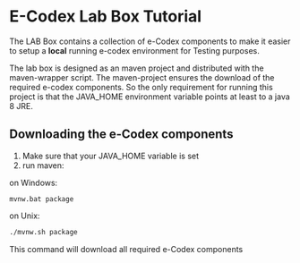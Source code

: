 # E-Codex Lab Box Tutorial

The LAB Box contains a collection of e-Codex components to make it easier to 
setup a **local** running e-codex environment for Testing purposes. 

The lab box is designed as an maven project and distributed with the 
maven-wrapper script. The maven-project ensures the download of the
required e-codex components. So the only requirement for running this project
is that the JAVA_HOME environment variable points at least to a java 8 JRE.

## Downloading the e-Codex components

1. Make sure that your JAVA_HOME variable is set
2. run maven:

 on Windows:
````batch
mvnw.bat package
````

 on Unix:
````bash
./mvnw.sh package
````
 This command will download all required e-Codex components

